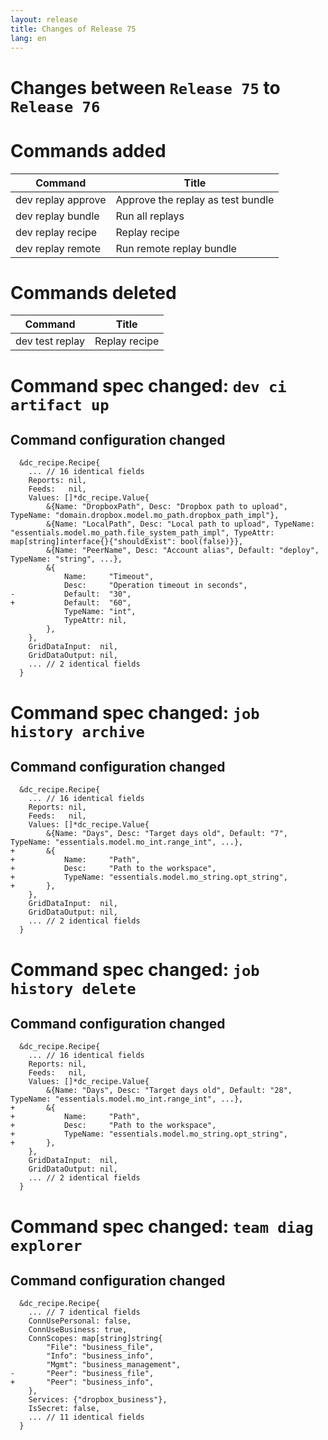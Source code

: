 ```yaml
---
layout: release
title: Changes of Release 75
lang: en
---
```


# Changes between `Release 75` to `Release 76`

# Commands added


| Command            | Title                             |
|--------------------|-----------------------------------|
| dev replay approve | Approve the replay as test bundle |
| dev replay bundle  | Run all replays                   |
| dev replay recipe  | Replay recipe                     |
| dev replay remote  | Run remote replay bundle          |



# Commands deleted


| Command         | Title         |
|-----------------|---------------|
| dev test replay | Replay recipe |



# Command spec changed: `dev ci artifact up`



## Command configuration changed


```
  &dc_recipe.Recipe{
  	... // 16 identical fields
  	Reports: nil,
  	Feeds:   nil,
  	Values: []*dc_recipe.Value{
  		&{Name: "DropboxPath", Desc: "Dropbox path to upload", TypeName: "domain.dropbox.model.mo_path.dropbox_path_impl"},
  		&{Name: "LocalPath", Desc: "Local path to upload", TypeName: "essentials.model.mo_path.file_system_path_impl", TypeAttr: map[string]interface{}{"shouldExist": bool(false)}},
  		&{Name: "PeerName", Desc: "Account alias", Default: "deploy", TypeName: "string", ...},
  		&{
  			Name:     "Timeout",
  			Desc:     "Operation timeout in seconds",
- 			Default:  "30",
+ 			Default:  "60",
  			TypeName: "int",
  			TypeAttr: nil,
  		},
  	},
  	GridDataInput:  nil,
  	GridDataOutput: nil,
  	... // 2 identical fields
  }
```
# Command spec changed: `job history archive`



## Command configuration changed


```
  &dc_recipe.Recipe{
  	... // 16 identical fields
  	Reports: nil,
  	Feeds:   nil,
  	Values: []*dc_recipe.Value{
  		&{Name: "Days", Desc: "Target days old", Default: "7", TypeName: "essentials.model.mo_int.range_int", ...},
+ 		&{
+ 			Name:     "Path",
+ 			Desc:     "Path to the workspace",
+ 			TypeName: "essentials.model.mo_string.opt_string",
+ 		},
  	},
  	GridDataInput:  nil,
  	GridDataOutput: nil,
  	... // 2 identical fields
  }
```
# Command spec changed: `job history delete`



## Command configuration changed


```
  &dc_recipe.Recipe{
  	... // 16 identical fields
  	Reports: nil,
  	Feeds:   nil,
  	Values: []*dc_recipe.Value{
  		&{Name: "Days", Desc: "Target days old", Default: "28", TypeName: "essentials.model.mo_int.range_int", ...},
+ 		&{
+ 			Name:     "Path",
+ 			Desc:     "Path to the workspace",
+ 			TypeName: "essentials.model.mo_string.opt_string",
+ 		},
  	},
  	GridDataInput:  nil,
  	GridDataOutput: nil,
  	... // 2 identical fields
  }
```
# Command spec changed: `team diag explorer`



## Command configuration changed


```
  &dc_recipe.Recipe{
  	... // 7 identical fields
  	ConnUsePersonal: false,
  	ConnUseBusiness: true,
  	ConnScopes: map[string]string{
  		"File": "business_file",
  		"Info": "business_info",
  		"Mgmt": "business_management",
- 		"Peer": "business_file",
+ 		"Peer": "business_info",
  	},
  	Services: {"dropbox_business"},
  	IsSecret: false,
  	... // 11 identical fields
  }
```
